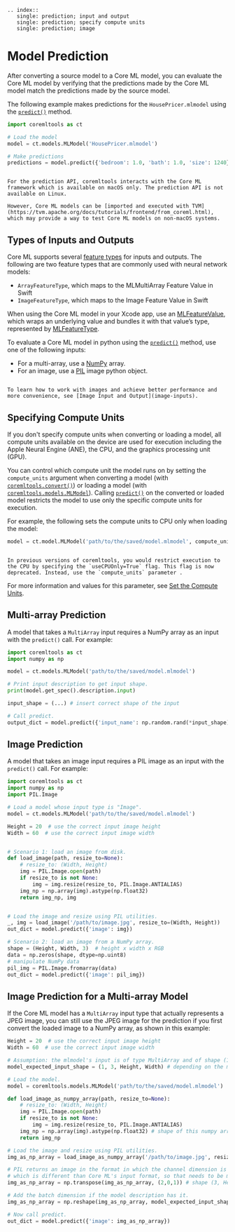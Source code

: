 
```{eval-rst}
.. index:: 
   single: prediction; input and output
   single: prediction; specify compute units
   single: prediction; image
```

# Model Prediction

After converting a source model to a Core ML model, you can evaluate the Core ML model by verifying that the predictions made by the Core ML model match the predictions made by the source model. 

The following example makes predictions for the `HousePricer.mlmodel` using the [`predict()`](https://apple.github.io/coremltools/source/coremltools.models.html#coremltools.models.model.MLModel.predict) method. 

```python
import coremltools as ct

# Load the model
model = ct.models.MLModel('HousePricer.mlmodel')

# Make predictions
predictions = model.predict({'bedroom': 1.0, 'bath': 1.0, 'size': 1240})
```

```{admonition} macOS Required for Model Prediction

For the prediction API, coremltools interacts with the Core ML framework which is available on macOS only. The prediction API is not available on Linux. 

However, Core ML models can be [imported and executed with TVM](https://tvm.apache.org/docs/tutorials/frontend/from_coreml.html), which may provide a way to test Core ML models on non-macOS systems.
```

## Types of Inputs and Outputs

Core ML supports several [feature types](https://apple.github.io/coremltools/mlmodel/Format/FeatureTypes.html) for inputs and outputs. The following are two feature types that are commonly used with neural network models: 

- `ArrayFeatureType`, which maps to the MLMultiArray Feature Value in Swift 
- `ImageFeatureType`, which maps to the Image Feature Value in Swift

When using the Core ML model in your Xcode app, use an [MLFeatureValue](https://developer.apple.com/documentation/coreml/mlfeaturevalue), which wraps an underlying value and bundles it with that value’s type, represented by [MLFeatureType](https://developer.apple.com/documentation/coreml/mlfeaturetype).

To evaluate a Core ML model in python using the [`predict()`](https://apple.github.io/coremltools/source/coremltools.models.html#coremltools.models.model.MLModel.predict) method, use one of the following inputs:

- For a multi-array, use a [NumPy](https://numpy.org) array.
- For an image, use a [PIL](https://en.wikipedia.org/wiki/Python_Imaging_Library) image python object.

```{admonition} Learn More About Image Input and Output

To learn how to work with images and achieve better performance and more convenience, see [Image Input and Output](image-inputs).
```

## Specifying Compute Units

If you don't specify compute units when converting or loading a model, all compute units available on the device are used for execution including the Apple Neural Engine (ANE), the CPU, and the graphics processing unit (GPU). 

You can control which compute unit the model runs on by setting the `compute_units` argument when converting a model (with [`coremltools.convert()`](https://apple.github.io/coremltools/source/coremltools.converters.convert.html#coremltools.converters._converters_entry.convert)) or loading a model (with [`coremltools.models.MLModel`](https://apple.github.io/coremltools/source/coremltools.models.html#module-coremltools.models.model)). Calling [`predict()`](https://apple.github.io/coremltools/source/coremltools.models.html#coremltools.models.model.MLModel.predict) on the converted or loaded model restricts the model to use only the specific compute units for execution. 

For example, the following sets the compute units to CPU only when loading the model:

```python
model = ct.model.MLModel('path/to/the/saved/model.mlmodel', compute_units=ct.ComputeUnit.CPU_ONLY)
```

```{admonition} Deprecated Flag

In previous versions of coremltools, you would restrict execution to the CPU by specifying the `useCPUOnly=True` flag. This flag is now deprecated. Instead, use the `compute_units` parameter .
```

For more information and values for this parameter, see [Set the Compute Units](load-and-convert-model.md#set-the-compute-units).

## Multi-array Prediction

A model that takes a `MultiArray` input requires a NumPy array as an input with the `predict()` call. For example:

```python
import coremltools as ct
import numpy as np

model = ct.models.MLModel('path/to/the/saved/model.mlmodel')

# Print input description to get input shape.
print(model.get_spec().description.input)

input_shape = (...) # insert correct shape of the input

# Call predict.
output_dict = model.predict({'input_name': np.random.rand(*input_shape)})
```

## Image Prediction

A model that takes an image input requires a PIL image as an input with the `predict()` call. For example:

```python
import coremltools as ct
import numpy as np
import PIL.Image

# Load a model whose input type is "Image".
model = ct.models.MLModel('path/to/the/saved/model.mlmodel')

Height = 20  # use the correct input image height
Width = 60  # use the correct input image width


# Scenario 1: load an image from disk.
def load_image(path, resize_to=None):
    # resize_to: (Width, Height)
    img = PIL.Image.open(path)
    if resize_to is not None:
        img = img.resize(resize_to, PIL.Image.ANTIALIAS)
    img_np = np.array(img).astype(np.float32)
    return img_np, img


# Load the image and resize using PIL utilities.
_, img = load_image('/path/to/image.jpg', resize_to=(Width, Height))
out_dict = model.predict({'image': img})

# Scenario 2: load an image from a NumPy array.
shape = (Height, Width, 3)  # height x width x RGB
data = np.zeros(shape, dtype=np.uint8)
# manipulate NumPy data
pil_img = PIL.Image.fromarray(data)
out_dict = model.predict({'image': pil_img})
```

## Image Prediction for a Multi-array Model

If the Core ML model has a `MultiArray` input type that actually represents a JPEG image, you can still use the JPEG image for the prediction if you first convert the loaded image to a NumPy array, as shown in this example:

```python
Height = 20  # use the correct input image height
Width = 60  # use the correct input image width

# Assumption: the mlmodel's input is of type MultiArray and of shape (1, 3, Height, Width).
model_expected_input_shape = (1, 3, Height, Width) # depending on the model description, this could be (3, Height, Width)

# Load the model.
model = coremltools.models.MLModel('path/to/the/saved/model.mlmodel')

def load_image_as_numpy_array(path, resize_to=None):
    # resize_to: (Width, Height)
    img = PIL.Image.open(path)
    if resize_to is not None:
        img = img.resize(resize_to, PIL.Image.ANTIALIAS)
    img_np = np.array(img).astype(np.float32) # shape of this numpy array is (Height, Width, 3)
    return img_np

# Load the image and resize using PIL utilities.
img_as_np_array = load_image_as_numpy_array('/path/to/image.jpg', resize_to=(Width, Height)) # shape (Height, Width, 3)

# PIL returns an image in the format in which the channel dimension is in the end,
# which is different than Core ML's input format, so that needs to be modified.
img_as_np_array = np.transpose(img_as_np_array, (2,0,1)) # shape (3, Height, Width)

# Add the batch dimension if the model description has it.
img_as_np_array = np.reshape(img_as_np_array, model_expected_input_shape)

# Now call predict.
out_dict = model.predict({'image': img_as_np_array})
```

